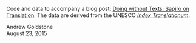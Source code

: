 Code and data to accompany a blog post: [Doing without Texts: Sapiro on Translation](http://andrewgoldstone.com/blog/2015/08/23). The data are derived from the UNESCO [*Index Translationum*](http://www.unesco.org/xtrans).

Andrew Goldstone\
August 23, 2015
